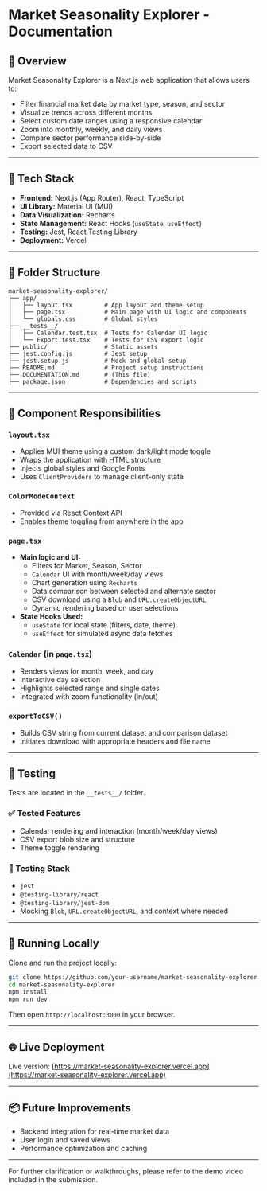 # Market Seasonality Explorer - Documentation

## 🧾 Overview

Market Seasonality Explorer is a Next.js web application that allows users to:

- Filter financial market data by market type, season, and sector
- Visualize trends across different months
- Select custom date ranges using a responsive calendar
- Zoom into monthly, weekly, and daily views
- Compare sector performance side-by-side
- Export selected data to CSV

---

## 🧰 Tech Stack

- **Frontend:** Next.js (App Router), React, TypeScript
- **UI Library:** Material UI (MUI)
- **Data Visualization:** Recharts
- **State Management:** React Hooks (`useState`, `useEffect`)
- **Testing:** Jest, React Testing Library
- **Deployment:** Vercel

---

## 📂 Folder Structure

```
market-seasonality-explorer/
├── app/
│   ├── layout.tsx         # App layout and theme setup
│   ├── page.tsx           # Main page with UI logic and components
│   └── globals.css        # Global styles
├── __tests__/
│   ├── Calendar.test.tsx  # Tests for Calendar UI logic
│   └── Export.test.tsx    # Tests for CSV export logic
├── public/                # Static assets
├── jest.config.js         # Jest setup
├── jest.setup.js          # Mock and global setup
├── README.md              # Project setup instructions
├── DOCUMENTATION.md       # (This file)
├── package.json           # Dependencies and scripts
```

---

## 🧩 Component Responsibilities

### `layout.tsx`

- Applies MUI theme using a custom dark/light mode toggle
- Wraps the application with HTML structure
- Injects global styles and Google Fonts
- Uses `ClientProviders` to manage client-only state

### `ColorModeContext`

- Provided via React Context API
- Enables theme toggling from anywhere in the app

### `page.tsx`

- **Main logic and UI:**
  - Filters for Market, Season, Sector
  - `Calendar` UI with month/week/day views
  - Chart generation using `Recharts`
  - Data comparison between selected and alternate sector
  - CSV download using a `Blob` and `URL.createObjectURL`
  - Dynamic rendering based on user selections
- **State Hooks Used:**
  - `useState` for local state (filters, date, theme)
  - `useEffect` for simulated async data fetches

### `Calendar` (in `page.tsx`)

- Renders views for month, week, and day
- Interactive day selection
- Highlights selected range and single dates
- Integrated with zoom functionality (in/out)

### `exportToCSV()`

- Builds CSV string from current dataset and comparison dataset
- Initiates download with appropriate headers and file name

---

## 🧪 Testing

Tests are located in the `__tests__/` folder.

### ✅ Tested Features

- Calendar rendering and interaction (month/week/day views)
- CSV export blob size and structure
- Theme toggle rendering

### 🧪 Testing Stack

- `jest`
- `@testing-library/react`
- `@testing-library/jest-dom`
- Mocking `Blob`, `URL.createObjectURL`, and context where needed

---

## 🚀 Running Locally

Clone and run the project locally:

```bash
git clone https://github.com/your-username/market-seasonality-explorer.git
cd market-seasonality-explorer
npm install
npm run dev
```

Then open `http://localhost:3000` in your browser.

---

## 🌐 Live Deployment

Live version: [https://market-seasonality-explorer.vercel.app](https://market-seasonality-explorer.vercel.app)

---

## 📦 Future Improvements

- Backend integration for real-time market data
- User login and saved views
- Performance optimization and caching

---

For further clarification or walkthroughs, please refer to the demo video included in the submission.

